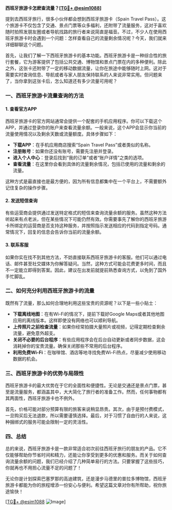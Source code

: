 **西班牙旅游卡怎麽查流量？[[TG💪+ @esim1088](https://t.me/s/esim1088)]**

提到去西班牙旅行，很多小伙伴都会想到西班牙旅游卡（Spain Travel Pass）。这个旅游卡不仅包含了交通、景点门票等众多福利，还附带了流量服务，这对于喜欢随时拍照发朋友圈或者导航找路的旅行者来说简直是福音。不过，不少人在使用西班牙旅游卡时会遇到一个问题：怎样查看自己的流量剩余情况呢？今天，我们就来详细聊聊这个问题。

首先，让我们了解一下西班牙旅游卡的基本功能。西班牙旅游卡是一种综合性的旅行套餐，它为游客提供了包括公共交通、博物馆和景点门票在内的多种便利。除此之外，这张卡还附带了一定的移动数据流量，让你在旅途中能够随时上网。这对于需要实时查询信息、导航或者与家人朋友保持联系的人来说非常实用。但问题来了，当你拿到这张卡后，怎么知道还有多少流量可用呢？

### 一、西班牙旅游卡流量查询的方法

#### 1. 查看官方APP
西班牙旅游卡的官方网站通常会提供一个配套的手机应用程序。你可以下载这个APP，并通过登录你的账户来查看流量余额。一般来说，这个APP会显示你当前的流量使用情况以及剩余天数或流量额度。具体步骤如下：

- **下载APP**：在手机应用商店搜索“Spain Travel Pass”或者类似的名称。
- **注册账号**：如果你还没有账号，需要先注册并登录。
- **进入个人中心**：登录后找到“我的订单”或者“账户详情”之类的选项。
- **查看流量**：在这里你会看到具体的流量剩余情况，包括已使用的流量和剩余的流量。

这种方式是最直接也是最方便的，因为所有信息都集中在一个平台上，不需要额外记住复杂的操作步骤。

#### 2. 发送短信查询
有些运营商会提供通过发送特定格式的短信来查询流量余额的服务。虽然这种方法听起来有点老派，但在某些情况下可能仍然有效。你需要事先了解你的西班牙旅游卡所绑定的运营商是否支持这种服务，并按照指示发送相应的代码到指定号码。通常情况下，回复的信息会告诉你当前的流量余额。

#### 3. 联系客服
如果你实在找不到其他方法，不妨直接联系西班牙旅游卡的客服。他们可以通过电话、邮件甚至社交媒体为你解答疑问。当然，这种方式可能会花费更多时间，而且不一定能立即得到答案。因此，建议在出发前就提前熟悉查询方式，以免到了国外手忙脚乱。

### 二、如何充分利用西班牙旅游卡的流量

既然有了流量，那么如何合理地利用这些宝贵的资源呢？以下是一些小贴士：

- **下载离线地图**：在有Wi-Fi的情况下，提前下载好Google Maps或者其他地图应用的离线版本。这样即使没有网络也可以顺利导航。
- **上传照片之前检查流量**：如果你经常拍摄大量照片或视频，记得定期检查剩余流量，避免意外超支。
- **关闭不必要的后台程序**：有些应用程序会在后台自动更新或者同步数据，这会消耗掉你的宝贵流量。确保关闭那些不常用的后台程序。
- **利用免费Wi-Fi**：在咖啡馆、酒店等地寻找免费Wi-Fi热点，尽量减少使用移动数据的机会。

### 三、西班牙旅游卡的优势与局限性

西班牙旅游卡的最大优势在于它的全面性和便捷性。无论是交通还是景点门票，甚至是流量服务，都涵盖其中，大大简化了旅行者的准备工作。然而，任何事物都有其两面性，西班牙旅游卡也不例外。

首先，价格可能对部分预算有限的旅客来说稍显昂贵。其次，由于是预付费模式，一旦购买后无法退款，所以需要谨慎选择。最后，对于习惯了自由行的人来说，这种捆绑式的服务可能会限制一定的灵活性。

### 四、总结

总的来说，西班牙旅游卡是一款非常适合初次前往西班牙旅行的朋友的产品。它不仅能够帮助你节省时间和精力，还能让你享受到更多的优惠和服务。而关于如何查询流量余额的问题，我们已经介绍了几种简单易行的方法。只要掌握了这些技巧，你就再也不用担心流量不足的问题了！

无论你是计划探索巴塞罗那的高迪建筑，还是漫步马德里的普拉多博物馆，西班牙旅游卡都能为你的旅程增添一份安心与便利。希望这篇文章对你有所帮助，祝你旅途愉快！

[[TG💪+ @esim1088](https://t.me/s/esim1088) ![Image](https://i.postimg.cc/4NQfJmqS/Snipaste-2025-05-13-00-14-12.png)]
